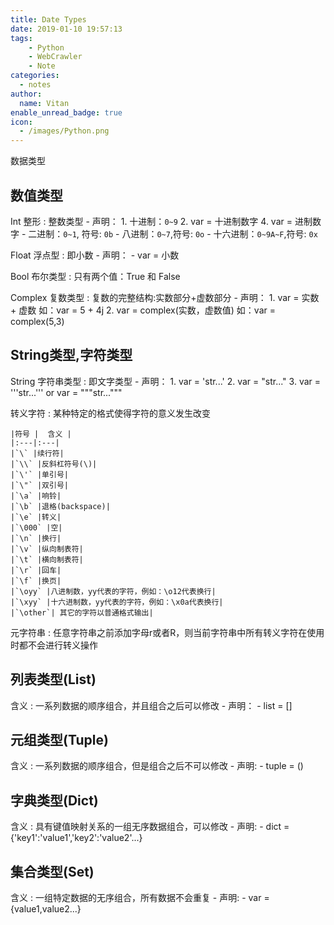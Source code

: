 ```yaml
---
title: Date Types
date: 2019-01-10 19:57:13
tags:
    - Python
    - WebCrawler
    - Note
categories:
  - notes
author:
  name: Vitan
enable_unread_badge: true
icon:
  - /images/Python.png
---
```

数据类型
<!--more-->
## 数值类型
Int 整形
:   整数类型
    - 声明：
    1. 十进制：`0~9`
    2. var = 十进制数字
    4. var = 进制数字
        - 二进制：`0~1`, 符号:  `0b`
        - 八进制：`0~7`,符号:  `0o`
        - 十六进制：`0~9A~F`,符号: `0x`

Float 浮点型
:   即小数
    - 声明：
     - var = 小数

Bool 布尔类型
:   只有两个值：True 和 False

Complex 复数类型
:  复数的完整结构:实数部分+虚数部分
    -  声明：
        1. var = 实数 + 虚数 如：var = 5 + 4j
        2. var = complex(实数，虚数值) 如：var = complex(5,3) 

## String类型,字符类型
String 字符串类型
:   即文字类型
    - 声明：
        1. var = 'str...'
        2. var = "str..."
        3. var = '''str...'''    or   var = """str..."""

转义字符
:   某种特定的格式使得字符的意义发生改变

    |符号 |  含义 |
    |:---|:---|
    |`\` |续行符|
    |`\\` |反斜杠符号(\)|
    |`\'` |单引号|
    |`\"` |双引号|
    |`\a` |响铃|
    |`\b` |退格(backspace)|
    |`\e` |转义|
    |`\000` |空|
    |`\n` |换行|
    |`\v` |纵向制表符|
    |`\t` |横向制表符|
    |`\r` |回车|
    |`\f` |换页|
    |`\oyy` |八进制数，yy代表的字符，例如：\o12代表换行|
    |`\xyy` |十六进制数，yy代表的字符，例如：\x0a代表换行|
    |`\other`| 其它的字符以普通格式输出|

元字符串
:   任意字符串之前添加字母r或者R，则当前字符串中所有转义字符在使用时都不会进行转义操作

## 列表类型(List)
含义
:    一系列数据的顺序组合，并且组合之后可以修改
    - 声明：
        - list = []

## 元组类型(Tuple)
含义
:    一系列数据的顺序组合，但是组合之后不可以修改
    - 声明:
        - tuple = ()

## 字典类型(Dict)
含义
:    具有键值映射关系的一组无序数据组合，可以修改
    - 声明:
        - dict = {'key1':'value1','key2':'value2'...}

## 集合类型(Set)
含义
:    一组特定数据的无序组合，所有数据不会重复
    - 声明:
        - var = {value1,value2...}


